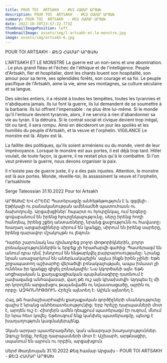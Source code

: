 ```yaml
---
title: POUR TOI  ARTSAKH  - ՔԵԶ ՀԱՄԱՐ ԱՐՑԱԽ
description: POUR TOI  ARTSAKH  - ՔԵԶ ՀԱՄԱՐ ԱՐՑԱԽ
summary: POUR TOI  ARTSAKH  - ՔԵԶ ՀԱՄԱՐ ԱՐՑԱԽ
date: 2022-10-30T23:57:22.773Z
thumbnailImagePosition: left
thumbnailImage: assets/img/l-artsakh-et-le-monstre.jpg
image: assets/img/artsakh-6.jpg
---
```

POUR TOI  ARTSAKH  - ՔԵԶ ՀԱՄԱՐ ԱՐՑԱԽ\
\
L'ARTSAKH ET LE MONSTRE
La guerre est un non-sens et une abomination. . Le plus grand fléau et l'échec de l'éthique et de l'intelligence.
Peuple d'Artsakh, fier et hospitalier, dont les chants louent son hospitalité, son amour pour sa terre, ses splendides forêts, son courage et sa foi.
Le peuple pacifique de l'Artsakh, aime la vie, aime ses montagnes, sa culture séculaire et sa langue.

Des siècles entiers, il a résisté à toutes les tempêtes, toutes les tyrannies et n'abdiquera jamais. Ils lui font la guerre, ils lui demandent de se soumettre à la barbarie. Ils lui offrent l'impensable : ne plus être lui-même.
Si le monde qu'il l'entoure devient tyrannie, alors, il ne servira à rien d'abandonner sa vie au tyran. Il la détruira. Si le contrat social et civique devient trop inégal, tôt ou tard, il sera rompu. Ainsi en décideront un jour les spoliés et les humiliés du peuple d'Artsakh, et la veuve et l'orphelin. 
VIGILANCE Le monstre est là. Aliyev est là.

La faillite des politiques, qu'ils soient arméniens ou du monde, vient de leur imprévoyance. Lorsque le monstre est aux portes, il est déjà trop tard. Hitler voulait, de toute façon, la guerre, il ne restait plus qu'à le combattre. Si l'on veut prévenir la guerre, nous devons organiser la paix.

Il n'existe pas de guerre juste, il y a des paix injustes. Attention, le monstre est là aux portes.
Monde, réveille-toi, ils assassinent la veuve et l'orphelin, l'artsakhiote 

Serge Tateossian 31.10.2022   Pour toi Artsakh

ԱՐՑԱԽԸ ԵՎ ՀՐԵՇԸ
Պատերազմը անհեթեթություն է և զզվելի։ . Էթիկայի ու բանականության ամենամեծ պատուհասն ու ձախողումը.
Արցախցիներ՝ հպարտ ու հյուրընկալ, ում երգերը գովաբանում են իրենց հյուրընկալությունը, սերը իրենց հողի հանդեպ, իրենց շքեղ անտառները, նրանց քաջությունն ու հավատը։
Խաղաղ արցախցիները սիրում են կյանքը, սիրում են իրենց սարերը, իրենց դարավոր մշակույթն ու լեզուն։

Դարեր շարունակ նա դիմադրեց բոլոր փոթորիկներին, բոլոր բռնակալություններին և երբեք չի հրաժարվի գահից: Պատերազմ են անում դրա դեմ, խնդրում են ենթարկվել բարբարոսությանը։ Նրանք նրան առաջարկում են աներևակայելին՝ այլևս ինքն իրեն չլինի:
Եթե ​​շրջապատող աշխարհը վերածվի բռնակալության, ապա իմաստ չի ունենա իր կյանքը զիջել բռնակալին: Նա կկործանի այն։ Եթե ​​սոցիալական և քաղաքացիական պայմանագիրը դառնում է չափազանց անհավասար, վաղ թե ուշ այն կխախտվի։ Այդպես էլ մի օր կորոշեն արցախցու թալանվածն ու նվաստացածը, այրին ու որբը։
ԱԶԳՈՆՈՒԹՅՈՒՆ Հրեշն այնտեղ է։ Ալիևն այնտեղ է.

Հայ, թե համաշխարհային քաղաքական գործիչների սնանկությունը գալիս է նրանց անհեռատեսությունից։ Երբ հրեշը դարպասների մոտ է, արդեն ուշ է։ Հիտլերն ամեն դեպքում պատերազմ էր ուզում, մնում էր նրա հետ կռվել։ Եթե ​​ուզում ենք կանխել պատերազմը, պետք է խաղաղություն կազմակերպենք.

Չկան արդար պատերազմներ, կան անարդար խաղաղություններ. Զգույշ եղեք, հրեշը դարպասների մոտ է:
Աշխարհ, արթնացիր, սպանում են այրուն ու որբին, արցախցուն

Սերժ Թադեոսյան 31.10.2022 Քեզ համար Արցախ    -  POUR TOI  ARTSAKH  - ՔԵԶ ՀԱՄԱՐ ԱՐՑԱԽ